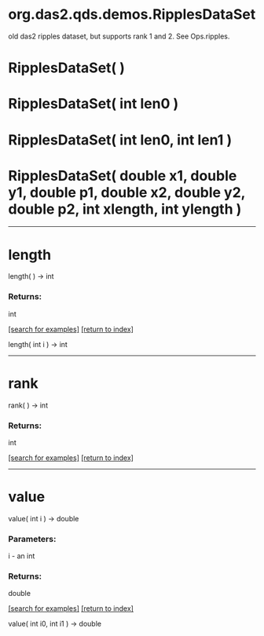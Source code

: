 # org.das2.qds.demos.RipplesDataSet

old das2 ripples dataset, but supports rank 1 and 2.
 See Ops.ripples.

# RipplesDataSet( )


# RipplesDataSet( int len0 )


# RipplesDataSet( int len0, int len1 )


# RipplesDataSet( double x1, double y1, double p1, double x2, double y2, double p2, int xlength, int ylength )


***
<a name="length"></a>
# length
length(  ) &rarr; int



### Returns:
int


<a href="https://github.com/autoplot/dev/search?q=length&unscoped_q=length">[search for examples]</a>
<a href="https://github.com/autoplot/documentation/blob/master/javadoc/index-all.md">[return to index]</a>

length( int i ) &rarr; int<br>
***
<a name="rank"></a>
# rank
rank(  ) &rarr; int



### Returns:
int


<a href="https://github.com/autoplot/dev/search?q=rank&unscoped_q=rank">[search for examples]</a>
<a href="https://github.com/autoplot/documentation/blob/master/javadoc/index-all.md">[return to index]</a>

***
<a name="value"></a>
# value
value( int i ) &rarr; double



### Parameters:
i - an int

### Returns:
double


<a href="https://github.com/autoplot/dev/search?q=value&unscoped_q=value">[search for examples]</a>
<a href="https://github.com/autoplot/documentation/blob/master/javadoc/index-all.md">[return to index]</a>

value( int i0, int i1 ) &rarr; double<br>
